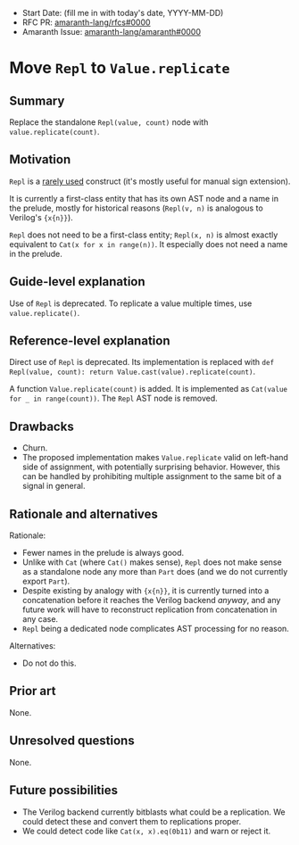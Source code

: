 - Start Date: (fill me in with today's date, YYYY-MM-DD)
- RFC PR: [amaranth-lang/rfcs#0000](https://github.com/amaranth-lang/rfcs/pull/0000)
- Amaranth Issue: [amaranth-lang/amaranth#0000](https://github.com/amaranth-lang/amaranth/issues/0000)

# Move `Repl` to `Value.replicate`

## Summary
[summary]: #summary

Replace the standalone `Repl(value, count)` node with `value.replicate(count)`.

## Motivation
[motivation]: #motivation

`Repl` is a [rarely used](https://github.com/search?q=%2F%5CbRepl%5Cb%2F+amaranth+language%3Apython&type=code) construct (it's mostly useful for manual sign extension).

It is currently a first-class entity that has its own AST node and a name in the prelude, mostly for historical reasons (`Repl(v, n)` is analogous to Verilog's `{x{n}}`).

`Repl` does not need to be a first-class entity; `Repl(x, n)` is almost exactly equivalent to `Cat(x for x in range(n))`. It especially does not need a name in the prelude.

## Guide-level explanation
[guide-level-explanation]: #guide-level-explanation

Use of `Repl` is deprecated. To replicate a value multiple times, use `value.replicate()`.

## Reference-level explanation
[reference-level-explanation]: #reference-level-explanation

Direct use of `Repl` is deprecated. Its implementation is replaced with `def Repl(value, count): return Value.cast(value).replicate(count)`.

A function `Value.replicate(count)` is added. It is implemented as `Cat(value for _ in range(count))`. The `Repl` AST node is removed.

## Drawbacks
[drawbacks]: #drawbacks

* Churn.
* The proposed implementation makes `Value.replicate` valid on left-hand side of assignment, with potentially surprising behavior. However, this can be handled by prohibiting multiple assignment to the same bit of a signal in general.

## Rationale and alternatives
[rationale-and-alternatives]: #rationale-and-alternatives

Rationale:

* Fewer names in the prelude is always good.
* Unlike with `Cat` (where `Cat()` makes sense), `Repl` does not make sense as a standalone node any more than `Part` does (and we do not currently export `Part`).
* Despite existing by analogy with `{x{n}}`, it is currently turned into a concatenation before it reaches the Verilog backend *anyway*, and any future work will have to reconstruct replication from concatenation in any case.
* `Repl` being a dedicated node complicates AST processing for no reason.

Alternatives:

* Do not do this.

## Prior art
[prior-art]: #prior-art

None.

## Unresolved questions
[unresolved-questions]: #unresolved-questions

None.

## Future possibilities
[future-possibilities]: #future-possibilities

* The Verilog backend currently bitblasts what could be a replication. We could detect these and convert them to replications proper.
* We could detect code like `Cat(x, x).eq(0b11)` and warn or reject it.
